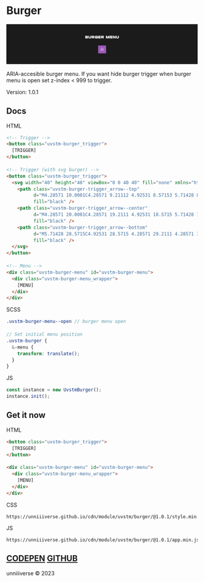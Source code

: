 # Burger
![COVER](./cover.png)

ARIA-accesible burger menu. If you want hide burger trigger when burger menu is open set z-index < 999 to trigger. 

Version: 1.0.1

## Docs
HTML
```html
<!-- Trigger -->
<button class="uvstm-burger_trigger">
  [TRIGGER]
</button>

<!-- Trigger (with svg burger) -->
<button class="uvstm-burger_trigger">
  <svg width="40" height="40" viewBox="0 0 40 40" fill="none" xmlns="http://www.w3.org/2000/svg">
    <path class="uvstm-burger-trigger_arrow--top"
          d="M4.28571 10.0001C4.28571 9.21112 4.92531 8.57153 5.71428 8.57153H34.2857C35.0747 8.57153 35.7143 9.21112 35.7143 10.0001C35.7143 10.7891 35.0747 11.4287 34.2857 11.4287H5.71428C4.92531 11.4287 4.28571 10.7891 4.28571 10.0001Z"
          fill="black" />
    <path class="uvstm-burger-trigger_arrow--center"
          d="M4.28571 20.0001C4.28571 19.2111 4.92531 18.5715 5.71428 18.5715H34.2857C35.0747 18.5715 35.7143 19.2111 35.7143 20.0001C35.7143 20.7891 35.0747 21.4287 34.2857 21.4287H5.71428C4.92531 21.4287 4.28571 20.7891 4.28571 20.0001Z"
          fill="black" />
    <path class="uvstm-burger-trigger_arrow--bottom"
          d="M5.71428 28.5715C4.92531 28.5715 4.28571 29.2111 4.28571 30.0001C4.28571 30.7891 4.92531 31.4287 5.71428 31.4287H34.2857C35.0747 31.4287 35.7143 30.7891 35.7143 30.0001C35.7143 29.2111 35.0747 28.5715 34.2857 28.5715H5.71428Z"
          fill="black" />
  </svg>
</button>

<!-- Menu -->
<div class="uvstm-burger-menu" id="uvstm-burger-menu">
  <div class="uvstm-burger-menu_wrapper">
    [MENU]
  </div>
</div>
```

SCSS
```scss
.uvstm-burger-menu--open // burger menu open

// Set initial menu position
.uvstm-burger {
  &-menu {
    transform: translate();
  }
}
```

JS
```javascript
const instance = new UvstmBurger();
instance.init();
```

## Get it now
HTML
```html
<button class="uvstm-burger_trigger">
  [TRIGGER]
</button>

<div class="uvstm-burger-menu" id="uvstm-burger-menu">
  <div class="uvstm-burger-menu_wrapper">
    [MENU]
  </div>
</div>
```

CSS
```
https://unniiiverse.github.io/cdn/module/uvstm/burger/@1.0.1/style.min.css
```

JS
```
https://unniiiverse.github.io/cdn/module/uvstm/burger/@1.0.1/app.min.js
```

## [CODEPEN](https://codepen.io/unniiiverse/pen/mdjjbPp) [GITHUB](https://github.com/unniiiverse/uvstm-burger)
unniiiverse ©️ 2023
